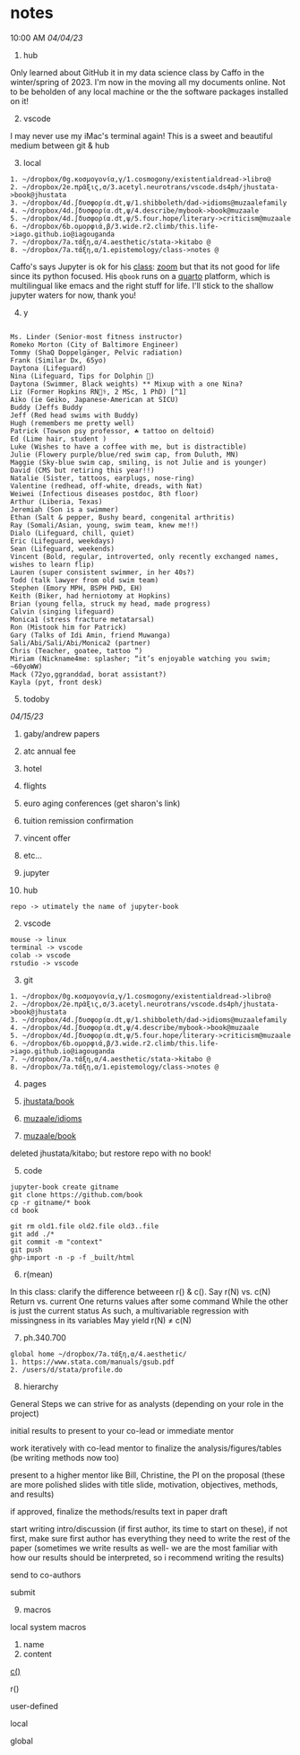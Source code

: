 # notes 

10:00 AM *04/04/23*

001. hub

Only learned about GitHub it in my data science class by Caffo in the winter/spring of 2023. I'm now in the moving all my documents online. Not to be beholden of any local machine or the the software packages installed on it!

002. vscode

I may never use my iMac's terminal again! This is a sweet and beautiful medium between git & hub

003. local

```
1. ~/dropbox/0g.κοσμογονία,γ/1.cosmogony/existentialdread->libro@
2. ~/dropbox/2e.πρᾶξις,σ/3.acetyl.neurotrans/vscode.ds4ph/jhustata->book@jhustata
3. ~/dropbox/4d.∫δυσφορία.dt,ψ/1.shibboleth/dad->idioms@muzaalefamily
4. ~/dropbox/4d.∫δυσφορία.dt,ψ/4.describe/mybook->book@muzaale
5. ~/dropbox/4d.∫δυσφορία.dt,ψ/5.four.hope/literary->criticism@muzaale
6. ~/dropbox/6b.ομορφιά,β/3.wide.r2.climb/this.life->iago.github.io@iagouganda
7. ~/dropbox/7a.τάξη,α/4.aesthetic/stata->kitabo @
8. ~/dropbox/7a.τάξη,α/1.epistemology/class->notes @
```
Caffo's says Jupyter is ok for his [class](https://github.com/smart-stats/ds4bio_book): [zoom](https://jh.zoom.us/j/4109553504?pwd=amdidU82QTc2QTRmdkpDSkd3RU5pZz09) but that its not good for life since its python focused. His `qbook` runs on a [quarto](https://quarto.org) platform, which is multilingual like emacs and the right stuff for life. I'll stick to the shallow jupyter waters for now, thank you!

004. y

```

Ms. Linder (Senior-most fitness instructor)
Romeko Morton (City of Baltimore Engineer)
Tommy (ShaQ Doppelgänger, Pelvic radiation)
Frank (Similar Dx, 65yo)
Daytona (Lifeguard)
Nina (Lifeguard, Tips for Dolphin 🐬)
Daytona (Swimmer, Black weights) ** Mixup with a one Nina? 
Liz (Former Hopkins RN🧑‍⚕️, 2 MSc, 1 PhD) [^1]
Aiko (ie Geiko, Japanese-American at SICU)
Buddy (Jeffs Buddy
Jeff (Red head swims with Buddy)
Hugh (remembers me pretty well)
Patrick (Towson psy professor, ☘️ tattoo on deltoid)
Ed (Lime hair, student )
Luke (Wishes to have a coffee with me, but is distractible)
Julie (Flowery purple/blue/red swim cap, from Duluth, MN)
Maggie (Sky-blue swim cap, smiling, is not Julie and is younger)
David (CMS but retiring this year!!)
Natalie (Sister, tattoos, earplugs, nose-ring)
Valentine (redhead, off-white, dreads, with Nat)
Weiwei (Infectious diseases postdoc, 8th floor)
Arthur (Liberia, Texas)
Jeremiah (Son is a swimmer)
Ethan (Salt & pepper, Bushy beard, congenital arthritis)
Ray (Somali/Asian, young, swim team, knew me!!)
Dialo (Lifeguard, chill, quiet)
Eric (Lifeguard, weekdays)
Sean (Lifeguard, weekends) 
Vincent (Bold, regular, introverted, only recently exchanged names, wishes to learn flip)
Lauren (super consistent swimmer, in her 40s?)
Todd (talk lawyer from old swim team)
Stephen (Emory MPH, BSPH PHD, EH)
Keith (Biker, had herniotomy at Hopkins)
Brian (young fella, struck my head, made progress)
Calvin (singing lifeguard) 
Monica1 (stress fracture metatarsal) 
Ron (Mistook him for Patrick) 
Gary (Talks of Idi Amin, friend Muwanga)
Sali/Abi/Sali/Abi/Monica2 (partner)
Chris (Teacher, goatee, tattoo “)
Miriam (Nickname4me: splasher; “it’s enjoyable watching you swim; ~60yoWW)
Mack (72yo,ggranddad, borat assistant?)
Kayla (pyt, front desk)

```

[^1]: Her thoughts echo these: The Malcontent. — He is one of the brave old warriors: angry with civilisation because he believes that its object is to make all good things — honour, rewards, and fair women — accessible even to cowards.

005. todoby

*04/15/23*

1. gaby/andrew papers
2. atc annual fee
3. hotel
4. flights
5. euro aging conferences (get sharon's link)
6. tuition remission confirmation
7. vincent offer
8. etc...

006. jupyter

1. hub

```
repo -> utimately the name of jupyter-book
```

2. vscode

```
mouse -> linux
terminal -> vscode
colab -> vscode
rstudio -> vscode
```

3. git

```
1. ~/dropbox/0g.κοσμογονία,γ/1.cosmogony/existentialdread->libro@
2. ~/dropbox/2e.πρᾶξις,σ/3.acetyl.neurotrans/vscode.ds4ph/jhustata->book@jhustata
3. ~/dropbox/4d.∫δυσφορία.dt,ψ/1.shibboleth/dad->idioms@muzaalefamily
4. ~/dropbox/4d.∫δυσφορία.dt,ψ/4.describe/mybook->book@muzaale
5. ~/dropbox/4d.∫δυσφορία.dt,ψ/5.four.hope/literary->criticism@muzaale
6. ~/dropbox/6b.ομορφιά,β/3.wide.r2.climb/this.life->iago.github.io@iagouganda
7. ~/dropbox/7a.τάξη,α/4.aesthetic/stata->kitabo @
8. ~/dropbox/7a.τάξη,α/1.epistemology/class->notes @
```

4. pages

1. [jhustata/book](https://jhustata.github.io/book/intro.html)
2. [muzaale/idioms](https://muzaale.github.io/idioms/intro.html)
3. [muzaale/book](https://muzaale.github.io/book/intro.html)

deleted jhustata/kitabo; but restore repo with no book!

5. code

```
jupyter-book create gitname
git clone https://github.com/book
cp -r gitname/* book
cd book

git rm old1.file old2.file old3..file
git add ./*
git commit -m "context"
git push
ghp-import -n -p -f _built/html
```

6. r(mean)

In this class: clarify the difference betweeen r() & c().
Say r(N) vs. c(N)
Return vs. current
One returns values after some command
While the other is just the current status
As such, a multivariable regression with missingness in its variables
May yield r(N) $\neq$ c(N)

7. ph.340.700

```
global home ~/dropbox/7a.τάξη,α/4.aesthetic/ 
1. https://www.stata.com/manuals/gsub.pdf
2. /users/d/stata/profile.do
```

8. hierarchy

General Steps we can strive for as analysts (depending on your role in the project) 

initial results to present to your co-lead or immediate mentor
	
work iteratively with co-lead mentor to finalize the analysis/figures/tables (be writing methods now too)
	
present to a higher mentor like Bill, Christine, the PI on the proposal (these are more polished slides with title slide, motivation, objectives, methods, and results)
	
if approved, finalize the methods/results text in paper draft 
	
start writing intro/discussion (if first author, its time to start on these), if not first, make sure first author has everything they need to write the rest of the paper (sometimes we write results as well- we are the most familiar with how our results should be interpreted, so i recommend writing the results)
	
send to co-authors
	
submit

9. macros

local system macros

   1. name
   2. content

   [c()](https://www.stata.com/manuals/gsub.pdf)

   r()

user-defined 

   local 

   global